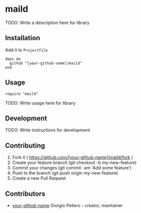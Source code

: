 # maild

TODO: Write a description here for library

## Installation

Add it to `Projectfile`

```crystal
deps do
  github "[your-github-name]/maild"
end
```

## Usage

```crystal
require "maild"
```

TODO: Write usage here for library

## Development

TODO: Write instructions for development

## Contributing

1. Fork it ( https://github.com/[your-github-name]/maild/fork )
2. Create your feature branch (git checkout -b my-new-feature)
3. Commit your changes (git commit -am 'Add some feature')
4. Push to the branch (git push origin my-new-feature)
5. Create a new Pull Request

## Contributors

- [your-github-name](https://github.com/[your-github-name]) Giorgio Pellero - creator, maintainer
